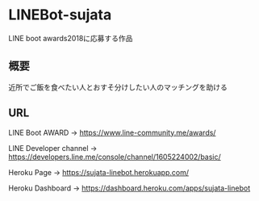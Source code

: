 # LINEBot-sujata
LINE boot awards2018に応募する作品

## 概要
近所でご飯を食べたい人とおすそ分けしたい人のマッチングを助ける

## URL
LINE Boot AWARD ->
https://www.line-community.me/awards/

LINE Developer channel ->
https://developers.line.me/console/channel/1605224002/basic/

Heroku Page ->
https://sujata-linebot.herokuapp.com/

Heroku Dashboard ->
https://dashboard.heroku.com/apps/sujata-linebot
